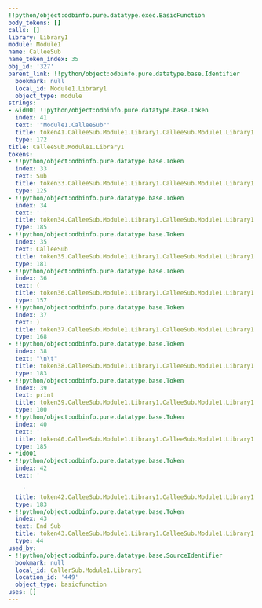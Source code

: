 ```yaml
---
!!python/object:odbinfo.pure.datatype.exec.BasicFunction
body_tokens: []
calls: []
library: Library1
module: Module1
name: CalleeSub
name_token_index: 35
obj_id: '327'
parent_link: !!python/object:odbinfo.pure.datatype.base.Identifier
  bookmark: null
  local_id: Module1.Library1
  object_type: module
strings:
- &id001 !!python/object:odbinfo.pure.datatype.base.Token
  index: 41
  text: '"Module1.CalleeSub"'
  title: token41.CalleeSub.Module1.Library1.CalleeSub.Module1.Library1
  type: 172
title: CalleeSub.Module1.Library1
tokens:
- !!python/object:odbinfo.pure.datatype.base.Token
  index: 33
  text: Sub
  title: token33.CalleeSub.Module1.Library1.CalleeSub.Module1.Library1
  type: 125
- !!python/object:odbinfo.pure.datatype.base.Token
  index: 34
  text: ' '
  title: token34.CalleeSub.Module1.Library1.CalleeSub.Module1.Library1
  type: 185
- !!python/object:odbinfo.pure.datatype.base.Token
  index: 35
  text: CalleeSub
  title: token35.CalleeSub.Module1.Library1.CalleeSub.Module1.Library1
  type: 181
- !!python/object:odbinfo.pure.datatype.base.Token
  index: 36
  text: (
  title: token36.CalleeSub.Module1.Library1.CalleeSub.Module1.Library1
  type: 157
- !!python/object:odbinfo.pure.datatype.base.Token
  index: 37
  text: )
  title: token37.CalleeSub.Module1.Library1.CalleeSub.Module1.Library1
  type: 168
- !!python/object:odbinfo.pure.datatype.base.Token
  index: 38
  text: "\n\t"
  title: token38.CalleeSub.Module1.Library1.CalleeSub.Module1.Library1
  type: 183
- !!python/object:odbinfo.pure.datatype.base.Token
  index: 39
  text: print
  title: token39.CalleeSub.Module1.Library1.CalleeSub.Module1.Library1
  type: 100
- !!python/object:odbinfo.pure.datatype.base.Token
  index: 40
  text: ' '
  title: token40.CalleeSub.Module1.Library1.CalleeSub.Module1.Library1
  type: 185
- *id001
- !!python/object:odbinfo.pure.datatype.base.Token
  index: 42
  text: '

    '
  title: token42.CalleeSub.Module1.Library1.CalleeSub.Module1.Library1
  type: 183
- !!python/object:odbinfo.pure.datatype.base.Token
  index: 43
  text: End Sub
  title: token43.CalleeSub.Module1.Library1.CalleeSub.Module1.Library1
  type: 44
used_by:
- !!python/object:odbinfo.pure.datatype.base.SourceIdentifier
  bookmark: null
  local_id: CallerSub.Module1.Library1
  location_id: '449'
  object_type: basicfunction
uses: []
---
```

